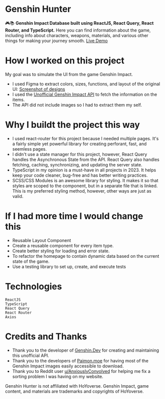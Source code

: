 # Genshin Hunter

🎮📚 **Genshin Impact Database built using ReactJS, React Query, React Router, and TypeScript.**
Here you can find information about the game, including info about characters, weapons, materials, and various other things for making your journey smooth.
[Live Demo](https://github.com/john-seredich/genshinhunter)

# How I worked on this project

My goal was to simulate the UI from the game Genshin Impact.

- I used Figma to extract colors, sizes, functions, and layout of the original UI: [Screenshot of designs](https://www.figma.com/file/4kg5suQkPsZB3luUB3bivq/GenshinHunter-Design-Board?node-id=0%3A1&t=M8mxlokfuhG7wZxD-1)
- I used the [Unofficial Genshin Impact API](https://genshin.dev/) to fetch the information on the items.
- The API did not include images so I had to extract them my self.

# Why I buildt the project this way

- I used react-router for this project because I needed multiple pages. It's a fairly simple yet powerful library for creating perforant, fast, and seemless pages.
- I didn't use a state manager for this project, however, React Query handles the Asynchronous State from the API. React Query also handles fetching, caching, synchronizing, and updating the server state.
- TypeScript in my opinion is a must-have in all projects in 2023. It helps keep your code cleaner, bug-free and has better writing practices.
- SCSS/CSS Modules is an awesome library for styling. It makes it so that styles are scoped to the component, but in a separate file that is linked. This is my preferred styling method, however, other ways are just as valid.

# If I had more time I would change this

- Reusable Layout Component
- Create a reusable component for every item type.
- Create better styling for loading and error state.
- To refactor the homepage to contain dynamic data based on the current state of the game.
- Use a testing library to set up, create, and execute tests

# Technologies

    ReactJS
    TypeScript
    React Query
    React Router
    Axios

# Credits and Thanks

- Thank you to the developer of [Genshin.Dev](https://genshin.dev/) for creating and maintaining this unofficial API.
- Thank you to the developers of [Paimon.moe](https://paimon.moe/) for having most of the Genshin Impact images easily accessible to download.
- Thank you to Reddit user [u/AnxiouslyConvolved](https://www.reddit.com/user/AnxiouslyConvolved/) for helping me fix a sorting problem I was having on my website.

Genshin Hunter is not affiliated with HoYoverse.
Genshin Impact, game content, and materials are trademarks and copyrights of HoYoverse.
